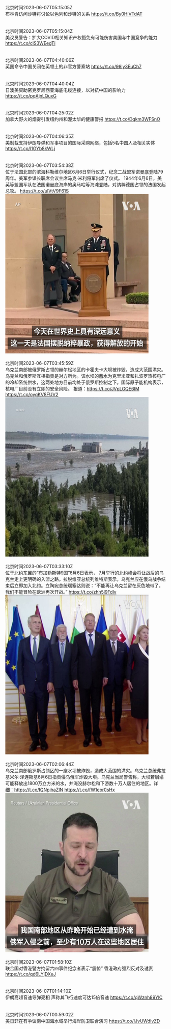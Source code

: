 北京时间2023-06-07T05:15:05Z<br>布林肯访问沙特将讨论以色列和沙特的关系 https://t.co/By0HiVTdAT<br><br><br>北京时间2023-06-07T05:15:04Z<br>美议员警告：扩大COVID相关知识产权豁免有可能伤害美国与中国竞争的能力 https://t.co/ciS3WEegTi<br><br><br>北京时间2023-06-07T04:40:06Z<br>英国命令中国关闭在英领土的非官方警察站 https://t.co/98ly3EuCh7<br><br><br>北京时间2023-06-07T04:40:04Z<br>日澳美资助密克罗尼西亚海底电缆连接，以对抗中国的影响力 https://t.co/pqAjnLQuxG<br><br><br>北京时间2023-06-07T04:25:02Z<br>加拿大野火的烟雾引发纽约州和渥太华的健康警报 https://t.co/Dqkm3WFSnO<br><br><br>北京时间2023-06-07T04:06:35Z<br>美制裁支持伊朗导弹和军事项目的国际采购网络，包括5名中国人及相关实体 https://t.co/l1GYb8kWLj<br><br><br>北京时间2023-06-07T03:54:38Z<br>位于法国北部的滨海科勒维尔地区6月6日举行仪式，纪念二战盟军诺曼底登陆79周年。美军参谋长联席会议主席马克·米利将军出席了仪式。 1944年6月6日，美英等盟国军队在法国诺曼底海岸的奥马哈等海滩登陆，对纳粹德国占领的法国发起总攻。 https://t.co/ulVtV9F61S<br><img src='/temp/video/2023/t-Month-6/s-Day-07/VOAChinese/1666171759320506368_0.jpg' width='450' height='500'><br><br>北京时间2023-06-07T03:45:59Z<br>乌克兰南部被俄罗斯占领的赫尔松地区的卡霍夫卡大坝被炸毁，造成大范围洪灾。乌克兰和俄罗斯互相指责是对方所为。该水坝的蓄水为克里米亚和扎波罗热核电厂的冷却系统供水，这两处地方目前均处于俄罗斯控制之下。国际原子能机构表示，核电厂目前没有立即的安全风险。 报道：https://t.co/JVpLGQE6IM https://t.co/oyqKV8FUV2<br><img src='/temp/video/2023/t-Month-6/s-Day-07/VOAChinese/1666169582883569670_0.jpg' width='450' height='500'><br><br>北京时间2023-06-07T03:33:10Z<br>位于北约东翼的“布加勒斯特9国”6月6日表示， 7月举行的北约峰会将让战后的乌克兰走上更明确的入盟之路。拉脱维亚总统列维特斯表示，乌克兰应在俄乌战争结束后立即加入北约。立陶宛总统瑙塞达则说：“不能再让乌克兰留在灰色地带了。我们不能冒险在欧洲再次开战。” https://t.co/zhh5l9Fdlv<br><img src='/temp/video/2023/t-Month-6/s-Day-07/VOAChinese/1666166360294973441_0.jpg' width='450' height='500'><br><br>北京时间2023-06-07T02:06:44Z<br>乌克兰南部俄罗斯占领区的一座水坝被炸毁，造成大范围的洪灾。乌克兰总统弗拉基米尔·泽连斯基6月6日指责侵乌俄军炸毁大坝。乌克兰当局警告称，大坝若崩塌可能释放出1800万立方米的水，并淹没赫尔松和下游数十万人居住的地区。详细：https://t.co/IQNpihaZIN https://t.co/fW1eor0sHx<br><img src='/temp/video/2023/t-Month-6/s-Day-07/VOAChinese/1666144606117822464_0.jpg' width='450' height='500'><br><br>北京时间2023-06-07T01:58:10Z<br>联合国对香港警方拘留六四事件纪念者表示“震惊” 香港政府强烈反对及谴责 https://t.co/qd6LYjDXeJ<br><br><br>北京时间2023-06-07T01:14:10Z<br>伊朗高超音速导弹亮相 声称其飞行速度可达15倍音速 https://t.co/qWznh89YlC<br><br><br>北京时间2023-06-07T00:59:02Z<br>美日菲在有争议南中国海水域举行海岸防卫联合演习 https://t.co/IJvUWdIvZD<br><br><br>